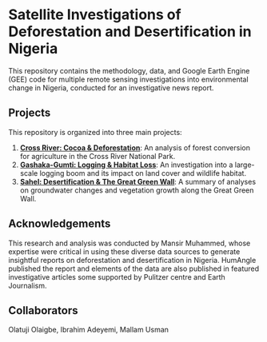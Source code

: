 # Satellite Investigations of Deforestation and Desertification in Nigeria

This repository contains the methodology, data, and Google Earth Engine (GEE) code for multiple remote sensing investigations into environmental change in Nigeria, conducted for an investigative news report.

## Projects

This repository is organized into three main projects:

1.  **[Cross River: Cocoa & Deforestation](./cross_river_cocoa/README.md)**: An analysis of forest conversion for agriculture in the Cross River National Park.
2.  **[Gashaka-Gumti: Logging & Habitat Loss](./gashaka_gumti_logging/README.md)**: An investigation into a large-scale logging boom and its impact on land cover and wildlife habitat.
3.  **[Sahel: Desertification & The Great Green Wall](./sahel_desertification/README.md)**: A summary of analyses on groundwater changes and vegetation growth along the Great Green Wall.

## Acknowledgements

This research and analysis was conducted by Mansir Muhammed, whose expertise were critical in using these diverse data sources to generate insightful reports on deforestation and desertification in Nigeria. HumAngle published the report and elements of the data are also published in featured investigative articles some supported by Pulitzer centre and Earth Journalism.

## Collaborators
Olatuji Olaigbe, Ibrahim Adeyemi, Mallam Usman